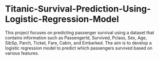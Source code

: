 # Titanic-Survival-Prediction-Using-Logistic-Regression-Model
This project focuses on predicting passenger survival using a dataset that contains information such as PassengerId, Survived, Pclass, Sex, Age, SibSp, Parch, Ticket, Fare, Cabin, and Embarked. The aim is to develop a logistic regression model to predict which passengers survived based on various features.
